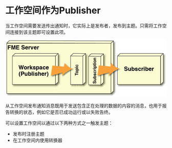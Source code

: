 # 工作空间作为Publisher

当工作空间需要发送传出通知时，它实际上是发布者，发布到主题。只需将工作空间连接到该主题即可设置此项。

![](../../.gitbook/assets/img4.013.transformativenotificationlayout2.png)

从工作空间发布通知消息既用于发送包含正在处理的数据的内容的消息，也用于报告转换的状态，例如它是否已成功运行或以失败告终。

可以设置工作空间以通过以下两种方式之一触发主题：

* 发布时注册主题
* 在工作空间内使用转换器

